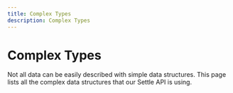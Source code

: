 ```yaml
---
title: Complex Types
description: Complex Types
---
```


<!-- <TestComponent /> -->

# Complex Types

Not all data can be easily described with simple data structures. This page lists all the complex data structures that our Settle API is using.

<Types />

<!-- ## AccessTokenResponse

<div class="md-api_reference_FiraCode">

### access_token

* Type: `string`
* Required: `false`
* Default: `null`

Access token.

### id_token

* Type: `string`
* Required: `false`
* Default: `null`

A JWT that contains identity information about the user that is digitally signed by Settle.

### token_type

* Type: `string`
* Required: `true`
* Default: `null`

Type of access token, at this time it will always be Bearer.

### expires_in

* Type: `integer`
* Required: `false`
* Default: `null`

Lifetime in seconds of the access token.

### refresh_token

* Type: `string`
* Required: `false`
* Default: `null`

Refresh token used to issue new access token after expiration.

### scope

* Type: `string`
* Required: `false`
* Default: `null`
* Value: `address` | `bankid` | `email` | `fodselsnummer` | `openid` | `phone` | `profile` | `shipping_address`

Space-delimited list of scopes. Any of: "openid" (static id, "address" (user preferred address), "profile" (name), "phone", "email", "shipping_address", "fodselsnummer".

### currency

* Type: [`Currency`](/api/resources/types/#currency-2)
* Required: `false`
* Default: `null`
* Length: == 3

Currency for fee.

### transaction_fee

* Type: [`MoneyInteger`](/api/resources/types/#moneyinteger)
* Required: `false`
* Default: `null`
* Length: == 3

Permission fee to be deducted from settlement.

### status

* Type: `string`
* Required: `false`
* Default: `null`

Permission request status.

### status_code

* Type: `integer`
* Required: `false`
* Default: `null`

Permission request status code.

### pos_id

* Type: `string`
* Required: `true`
* Data Required: New or existing on update
* Length <= 64
* Regexp: ^\[a-zA-Z0-9.-]+$

The POS this request originates from, used for informing user about origin.

### pos_tid

* Type: `string`
* Required: `true`
* Data Required: New or existing on update
* Length <= 64
* Regexp: ^\[a-zA-Z0-9.-]+$

Local transaction id for POS. This must be unique for the POS.

### rid

* Type: `string`
* Required: `required`
* Data Required: New or existing on update

asdf.

### user_info

* Type: [`JSON`](/api/resources/types/#json)
* Required: `false`
* Default: `null`

User Info.

</div>

## BusinessApplication

<div class="md-api_reference_FiraCode">

### status

* Type: `string`
* Required: `false`
* Default: `null`

Status of the current application.

### comment

* Type: `string`
* Required: `false`
* Default: `null`

Comments given on the current application.

</div>

## BusinessDocument

<div class="md-api_reference_FiraCode">

### gs_object_name

* Type: `string`
* Required: `false`
* Default: `null`

Gs Object Name.

### description

* Type: `string`
* Required: `false`
* Default: `null`

Description.

</div>

## Capture

The list of captures done for the payment request.

<div class="md-api_reference_FiraCode">

### id

* Type: `string`
* Required: `false`
* Default: `null`

Local capture id. `null` if the full amount in the payment request is captured in one step.

### amount

* Type: [`MoneyInteger`](/api/resources/types/#moneyinteger)
* Required: `false`
* Default: `null`

Captured part of amount.

### additional_amount

* Type: [`MoneyInteger`](/api/resources/types/#moneyinteger)
* Required: `false`
* Default: `null`

Captured part of additional amount.

</div>

## Currency

In schemas where a Currency field occurs it's value determines the currency used for the [Money](/api/resources/types/#money) fields in the same schema. If the schema has a nested structure, the Currency field only affects the Money fields at the same nesting level. The `currency` field takes a string of 3 chars representing a currency code according to the [ISO 4217 standard](https://www.iso.org/iso-4217-currency-codes.html) .

## Cursor

No info available at of this moment. Please [contact us](https://settle.eu/contact/) for more information.

## Date

No info available at of this moment. Please [contact us](https://settle.eu/contact/) for more information.

## DateTime

UTC date and time as a string. The format is `YYYY-MM-DD hh:mm:ss` (24h time).

## Fee

Fees and their corresponding VAT amounts for summaries of merchant settlements.

<div class="md-api_reference_FiraCode">

### scope_fee

* Type: [`MoneyInteger`](/api/resources/types/#moneyinteger)
* Required: `false`
* Default: `null`

Scope Fee.


### scope_fee_vat

* Type: [`MoneyInteger`](/api/resources/types/#moneyinteger)
* Required: `false`
* Default: `null`

Scope Fee Vat.


### settlement_fee

* Type: [`MoneyInteger`](/api/resources/types/#moneyinteger)
* Required: `false`
* Default: `null`

Settlement Fee.


### settlement_fee_vat

* Type: [`MoneyInteger`](/api/resources/types/#moneyinteger)
* Required: `false`
* Default: `null`

Settlement Fee Vat.


### transaction_fee

* Type: [`MoneyInteger`](/api/resources/types/#moneyinteger)
* Required: `false`
* Default: `null`

Transaction Fee.


### transaction_fee_vat

* Type: [`MoneyInteger`](/api/resources/types/#moneyinteger)
* Required: `false`
* Default: `null`

Transaction Fee Vat.

</div>

## Item

Simple item description for Settle item lists.

<div class="md-api_reference_FiraCode">

### item_name

* Type: `string`
* Required: `false`
* Default: `null`

Item text, e.g. "Spaghetti code".

### quantity

* Type: `string`
* Required: `false`
* Default: `null`

Quantity of the item.

### measurement_unit

* Type: `string`
* Required: `false`
* Default: `null`

Unit of the quantity. e.g. kg, m, m2, m3, pcs and so on.

### item_gross_total

* Type: `string`
* Required: `false`
* Default: `null`

Price price the quantity of the item, VAT included.

### tax_percent

* Type: `string`
* Required: `false`
* Default: `null`
* Number: == None

VAT in percent.

### item_id

* Type: `string`
* Required: `false`
* Default: `null`

Item identifier. Preferred in the order from left to right: **EAN**, **UPC**, **ISBN**, **commodity code**, **serial number**, **other identifiers**.

</div>

## JSON

No info available for `JSON` at of this moment. Please [contact us](https://settle.eu/contact/) for more information.

## LineItem

<div class="md-api_reference_FiraCode">

### product_id

* Type: `string`
* Required: `true`
* Data Required: New or existing on update

External id for the product in the line item.


### description

* Type: `string`
* Required: `false`
* Default: `null`

Description of the line item.


### metadata


* Type: [`LineItemMetadata`](/api/resources/types/#lineitemmetadata)
* Required: `false`
* Default: `null`

List of product metadata.


### vat_rate


* Type: `string`
* Required: `false`
* Data Required: New or existing update

VAT rate for the line item.


### quantity


* Type: `string`
* Required: `true`
* Data Required: New or existing update

Quantity of the item.


### vat


* Type: [`MoneyInteger`](/api/resources/types/#moneyinteger)
* Required: `false`
* Validation: Non Negative Integer


Total vat for the line item.


### item_cost


* Type: [`MoneyInteger`](/api/resources/types/#moneyinteger)
* Required: `true`
* Data Required: New or existing update

Cost pr item or base quantity of product in line item.



### total


* Type: [`MoneyInteger`](/api/resources/types/#moneyinteger)
* Required: `true`
* Data Required: New or existing update

Lorem.

</div>

## LineItemMetadata

<div class="md-api_reference_FiraCode">

### key

* Type: `string`
* Required: `true`
* Data Required: New or existing on update

Key.


### value

* Type: `string`
* Required: `true`
* Data Required: New or existing on update

Value.

</div>

## Location

A geographical point, specified by [floating-point latitude and longitude coordinates](https://support.google.com/maps/answer/18539) together with an accuracy measurement in meters.

<div class="md-api_reference_FiraCode">

### latitude

* Type: `float`
* Required: `false`
* Default: `null`

Latitude.

### longitude

* Type: `float`
* Required: `false`
* Default: `null`

Longitude.

### accuracy

* Type: `float`
* Required: `false`
* Default: `null`

Accuracy in meters.

</div>

## MerchantProfileRegistration

<div class="md-api_reference_FiraCode">

### first_address_line

* Type: `string`
* Required: `false`
* Default: `null`
* Length <= 100

First address line.

### postal_code

* Type: `string`
* Required: `false`
* Default: `null`
* Length 4<= and >=5
* Regexp: ^\[0-9]{4,5}$

Postal Code.

### country

* Type: `string`
* Required: `false`
* Default: `null`

Merchants country of operation.

### description

* Type: `string`
* Required: `false`
* Default: `null`

Description of Merchant.

### phone_number

* Type: `string`
* Required: `false`
* Validator: MSISDN

Phone number.

### email

* Type: `string`
* Required: `false`
* Default: `null`
* Regexp: ^.+@[^.].*.\[a-z]{2,10}$)

Merchant contact email address.

### url

* Type: `string`
* Required: `false`
* Default: `null`
* Length: <= 100
* Regexp: ^w+://([^/:]+.\[a-z]{2,10}|(\[0-9]{1,3}.){3}\[0-9]{1,3})(:\[0-9]+)?(/.*)?$

Website URL.

### twitter

* Type: `string`
* Required: `false`
* Default: `null`

Twitter URL.

### Facebook

* Type: `string`
* Required: `false`
* Default: `null`

Facebook URL.

### hours

* Type: `string`
* Required: `false`
* Default: `null`

Hours of operation.

### settlement_receivers

* Type: `string`
* Required: `false`
* Default: `null`
* Regexp: ^.+@[^.].*.\[a-z]{2,10}$)

Please write email address of people who should receive settlement files for this store.

### settlement_email_xls

* Type: `bollean`
* Required: `false`
* Default: `false`

Settlement Email Xls.

### logo_url

* Type: `string`
* Required: `false`
* Default: `null`

URL to Merchants logo.

</div>

## Money

Type that represents a monetary amount as a string using period as the decimal separator (e.g. `"12.50"`). In schemas where one or more Money fields appears there will always be a [Currency](/api/resources/types/#currency-2) field present, that determines the currency of the Money fields. The value string of the Money field must have the correct number of decimal places for the currency that has been supplied in the same schema. E,g, if the currency is `"USD"`, `"12.50"` is a valid Money value, while `"12.5"` and `"12.500"` are not.

## MoneyInteger

Type that represents a monetary amount as an integer. In schemas where one or more [Money](/api/resources/types/#money) fields appears there will always be a Currency field present, that determines the currency of the Money fields.

## Name

<div class="md-api_reference_FiraCode">

### given_name

* Type: `string`
* Required: `false`
* Default: `null`

Given Name.


### family_name

* Type: `string`
* Required: `false`
* Default: `null`

Family Name.


### middle_name

* Type: `string`
* Required: `false`
* Default: `null`

Middle Name.

</div>

## NameResponse

<div class="md-api_reference_FiraCode">

### given_name

* Type: `string`
* Required: `false`
* Default: `null`

Given Name.


### family_name

* Type: `string`
* Required: `false`
* Default: `null`

Family Name.


### middle_name

* Type: `string`
* Required: `false`
* Default: `null`

Middle Name.

</div>

## NdbKey

No info available for `NdbKey` at of this moment. Please [contact us](https://settle.eu/contact/) for more information.

## NullableBoolean

No info available at of this moment. Please [contact us](https://settle.eu/contact/) for more information.

## PaymentRequestLink

Link to be displayed for this payment request.

<div class="md-api_reference_FiraCode">


### uri


* Type: `string`
* Required: `false`
* Default: `null`
* Regexp: (^|^w+://(localhost|[^/:]+|([0-9]{1,3}.){3}[0-9]{1,3})?(:[0-9]+)?)(/.*)?$

These links will be displayed in the app during the whole payment process: from before auth until after capture.


### caption


* Type: `string`
* Required: `false`
* Default: `null`

This text will be displayed in a button in the web to open the respective link.


### show_on


* Type: `string`
* Required: `false`
* Default: `null`
* Value: `pending` | `ok` | `fail` (case insensitive)
* Validation: Case insensitive

This define on what states the link will be shown.

</div>

## PaymentRequestListItem

No info available at of this moment. Please [contact us](https://settle.eu/contact/) for more information.

<div class="md-api_reference_FiraCode">

### tid

- Type: `string`
- Required: `false`
- Default: `null`

Tid.

### created

- Type: [`DateTime`](/api/resources/types/#datetime)
- Required: `false`
- Default: `null`

Created.

### total

- Type: [`MoneyInteger`](/api/resources/types/#moneyinteger)
- Required: `false`
- Default: `null`

Total.

### message

- Type: `string`
- Required: `false`
- Default: `null`

Message.

### status

- Type: `string`
- Required: `false`
- Default: `null`

Status.

### currency

- Type: `string`
- Required: `false`
- Default: `null`

Currency.

### link

- Type: `string`
- Required: `false`
- Default: `null`

Link.

</div>

## PayoutDetail

Settle generates this during settlement based on the settlement logs and previously unsettled fees.

<div class="md-api_reference_FiraCode">

### currency

- Type: [`Currency`](/api/resources/types/#currency-2)
- Required: `false`
- Default: `null`

The currency of the Money fields in this payout.

### unsettled_fees_before

- Type: [`MoneyInteger`](/api/resources/types/#moneyinteger)
- Required: `false`
- Default: `null`

The currency of the Money fields in this payout.

### unsettled_fees_after

- Type: [`MoneyInteger`](/api/resources/types/#moneyinteger)
- Required: `false`
- Default: `null`

The accumulated sum of unsettled fees after settlement.

### payout

- Type: [`MoneyInteger`](/api/resources/types/#moneyinteger)
- Required: `false`
- Default: `null`

Money paid out at this settlement.

### net

- Type: [`MoneyInteger`](/api/resources/types/#moneyinteger)
- Required: `false`
- Default: `null`

The net amount after subtracting all fees from gross.

### gross

- Type: [`MoneyInteger`](/api/resources/types/#moneyinteger)
- Required: `false`
- Default: `null`

The gross sum of the money transactions contained in the Report.

### billed

- Type: [`MoneyInteger`](/api/resources/types/#moneyinteger)
- Required: `false`
- Default: `null`

The mount of money billed.

### invoice_id

- Type: `string`
- Required: `false`
- Default: `null`

Invoice identifier.

</div>

## PersonIdentifier

No info available for `PersonIdentifier` at of this moment. Please [contact us](https://settle.eu/contact/) for more information.

## Product

<div class="md-api_reference_FiraCode">

### total

- Type: [`MoneyInteger`](/api/resources/types/#moneyinteger)
- Required: `false`
- Default: `null`

Dolor.

### vat

- Type: [`MoneyInteger`](/api/resources/types/#moneyinteger)
- Required: `false`
- Default: `null`

Vat.

### qty

- Type: `integer`
- Required: `false`
- Default: `null`

Qty.

### description

- Type: `string`
- Required: `false`
- Default: `null`

Description.

</div>

## ProductSalesTable

Fees and their corresponding VAT amounts for summaries of merchant settlements.

<div class="md-api_reference_FiraCode">

### refund

- Type: [`ProductSalesTableEntry`](/api/resources/types/#productsalestableentry)
- Required: `false`
- Default: `null`

Refund.

### capture

- Type: [`ProductSalesTableEntry`](/api/resources/types/#productsalestableentry)
- Required: `false`
- Default: `null`

Capture.

</div>

## ProductSalesTableEntry

<div class="md-api_reference_FiraCode">

### product_id

- Type: `string`
- Required: `false`
- Default: `null`

Product Id.

### product

- Type: [`Product`](/api/resources/types/#product)
- Required: `false`
- Default: `null`

Product.

</div>

## PubKey

Field for public key

Settle accepts the following formats:

- OpenSSH public key format (the format in ~/.ssh/authorized_keys)
- PEM format

Max bit size: 4096.

The validator will try to add a BEGIN/END wrapper if the key lacks one. If the wrapper provided is wrong, the validation will fail.

## QuantitySum

<div class="md-api_reference_FiraCode">

### total

- Type: [`MoneyInteger`](/api/resources/types/#moneyinteger)
- Required: `false`
- Default: `null`

Total.

### vat

- Type: [`MoneyInteger`](/api/resources/types/#moneyinteger)
- Required: `false`
- Default: `null`

Vat.

### qty

- Type: `integer`
- Required: `false`
- Default: `null`

Qty.

</div>

## Refund

The list of refunds done for the payment request.

<div class="md-api_reference_FiraCode">

### id

- Type: `string`
- Required: `false`
- Default: `null`

Local refund id. Null if the full amount in the payment request is refunded in one step.

### amount

- Type: [`MoneyInteger`](/api/resources/types/#moneyinteger)
- Required: `false`
- Default: `null`

Refunded part of amount.

### additional_amount

- Type: [`MoneyInteger`](/api/resources/types/#moneyinteger)
- Required: `false`
- Default: `null`

Refunded part of additional amount.

### chat_message_data_text

- Type: `string`
- Required: `false`
- Default: `null`

Given text reason for refund.

</div>

## ReportSummary

A summary of the set of transactions carried out in the same Report. Settle generates this after a report is closed.

<div class="md-api_reference_FiraCode">

### gross

- Type: [`MoneyInteger`](/api/resources/types/#moneyinteger)
- Required: `false`
- Default: `null`

The gross sum of the money transactions contained in the Report.

### amount_total

- Type: [`MoneyInteger`](/api/resources/types/#moneyinteger)
- Required: `false`
- Default: `null`

The sum of the amount fields of the transactions contained in the Report.

### additional_amount_total

- Type: [`MoneyInteger`](/api/resources/types/#moneyinteger)
- Required: `false`
- Default: `null`

The sum of the additional_amount fields of the transactions contained in the Report.

### fees

- Type: [`Fee`](/api/resources/types/#fee)
- Required: `false`
- Default: `null`

List of fees that are subtracted from gross. See [Report summaries](/guides/ledgers/#report-summaries) for a full description.

### interchange

- Type: [`MoneyInteger`](/api/resources/types/#moneyinteger)
- Required: `false`
- Default: `null`

The sum of interchange fees for credit card transactions.

### currency

- Type: [`Currency`](/api/resources/types/#currency-2)
- Required: `false`
- Default: `null`

The sum of interchange fees for credit card transactions.

### net

- Type: [`MoneyInteger`](/api/resources/types/#moneyinteger)
- Required: `false`
- Default: `null`

The net amount after subtracting all fees from gross.

### taxcode

- Type: `string`
- Required: `false`
- Default: `null`

Tax laws that apply for this part of the summary, e.g., "NO:2013"

</div>

## RunningSum

<div class="md-api_reference_FiraCode">

### refund

- Type: [`QuantitySum`](/api/resources/types/#quantitysum)
- Required: `false`
- Default: `null`

Refund.

### capture

- Type: [`QuantitySum`](/api/resources/types/#quantitysum)
- Required: `false`
- Default: `null`

Capture.

</div>

## SalesSummaryProduct

<div class="md-api_reference_FiraCode">

### product_id

- Type: `string`
- Required: `false`
- Default: `null`

Product Id.

### description

- Type: `string`
- Required: `false`
- Default: `null`

Description.

### reserved_vat

- Type: `integer`
- Required: `false`
- Default: `null`

Reserved Vat.

### capture_vat

- Type: `integer`
- Required: `false`
- Default: `null`

Capture Vat.

### refund_vat

- Type: `integer`
- Required: `false`
- Default: `null`

Refund Vat.

### reserved_quantity

- Type: `float`
- Required: `false`
- Default: `null`

Reserved Quantity.

### capture_quantity

- Type: `float`
- Required: `false`
- Default: `null`

Capture Quantity.

### refund_quantity

- Type: `float`
- Required: `false`
- Default: `null`

Refund Quantity.

### reserved_total

- Type: `integer`
- Required: `false`
- Default: `null`

Reserved Total.

### capture_total

- Type: `integer`
- Required: `false`
- Default: `null`

Capture Total.

### refund_total

- Type: `integer`
- Required: `false`
- Default: `null`

Refund Total.

### currency

- Type: `string`
- Required: `false`
- Default: `null`

Lorem.

### vat_rate

- Type: `integer`
- Required: `false`
- Default: `null`

Vat Rate.

</div>

## Scope

No info available at of this moment. Please [contact us](https://settle.eu/contact/) for more information.

## Select

No info available at of this moment. Please [contact us](https://settle.eu/contact/) for more information.

## SelectMultiple

No info available at of this moment. Please [contact us](https://settle.eu/contact/) for more information.

## SettlementAccountFrequency

No info available at of this moment. Please [contact us](https://settle.eu/contact/) for more information.

## SettlementListItem

<div class="md-api_reference_FiraCode">

### index

- Type: `string`
- Required: `false`
- Default: `null`

Index.

### start_date

- Type: [`DateTime`](/api/resources/types/#datetime)
- Required: `false`
- Default: `null`

Start Date.

### end_date

- Type: [`DateTime`](/api/resources/types/#datetime)
- Required: `false`
- Default: `null`

End Date.

### gross

- Type: [`MoneyInteger`](/api/resources/types/#moneyinteger)
- Required: `false`
- Default: `null`

Gross.

### fixed_fees

- Type: [`MoneyInteger`](/api/resources/types/#moneyinteger)
- Required: `false`
- Default: `null`

Fixed Fees.

### variable_fees

- Type: [`MoneyInteger`](/api/resources/types/#moneyinteger)
- Required: `false`
- Default: `null`

Variable Fees.

### payout

- Type: [`MoneyInteger`](/api/resources/types/#moneyinteger)
- Required: `false`
- Default: `null`

Payout.

</div>

## SettlementListReportContext

<div class="md-api_reference_FiraCode">

### from_date

- Type: `string`
- Required: `false`
- Default: `null`

From Date.

### to_date

- Type: `string`
- Required: `false`
- Default: `null`

To Date.

### include_sales

- Type: `boleaan`
- Required: `false`
- Default: `null`

Include Sales.

### include_sales

- Type: `boleaan`
- Required: `false`
- Default: `null`

Dolor.

### show_sale_refund

- Type: `string`
- Required: `false`
- Default: `null`

Show Sale Refund.

### show_sale_refund

- Type: `Boolean`
- Required: `false`
- Default: `null`

Show Sale Refund.

### total_sum

- Type: [`Sum`](/api/resources/types/#sum)
- Required: `false`
- Default: `null`

Total Sum.

### running_sum

- Type: [`RunningSum`](/api/resources/types/#runningsum)
- Required: `false`
- Default: `null`

Running Sum.

### unspecified

- Type: [`RunningSum`](/api/resources/types/#runningsum)
- Required: `false`
- Default: `null`

Unspecified.

### settlement_payouts

- Type: [`SettlementPayout`](/api/resources/types/#settlementpayout)
- Required: `false`
- Default: `null`

Unspecified.

### product_sales_table

- Type: [`ProductSalesTable`](/api/resources/types/#productsalestable)
- Required: `false`
- Default: `null`

Settlement Payouts.

### vat_sales_table

- Type: [`VatSalesTable`](/api/resources/types/#vatsalestable)
- Required: `false`
- Default: `null`

Product Sales Table.

### single_format

- Type: [`NullableBoolean`](/api/resources/types/#nullableboolean)
- Required: `false`
- Default: `null`

Vat Sales Table.

### single_payout

- Type: [`SettlementPayout`](/api/resources/types/#settlementpayout)
- Required: `false`
- Default: `null`

Single Payout.

</div>

## SettlementListSummary

<div class="md-api_reference_FiraCode">

### settlement_account_id

- Type: `string`
- Required: `false`
- Default: `null`

Settlement Account Id

### num_settlements

- Type: `integer`
- Required: `false`
- Default: `null`

Num Settlements.

### currency

- Type: [`Currency`](/api/resources/types/#currency-2)
- Required: `false`
- Default: `null`

Dolor.

### payout

- Type: [`MoneyInteger`](/api/resources/types/#moneyinteger)
- Required: `false`
- Default: `null`

Payout.

### neg_payout

- Type: [`MoneyInteger`](/api/resources/types/#moneyinteger)
- Required: `false`
- Default: `null`

Neg Payout.

### balance_before

- Type: [`MoneyInteger`](/api/resources/types/#moneyinteger)
- Required: `false`
- Default: `null`

Balance Before.

### balance_after

- Type: [`MoneyInteger`](/api/resources/types/#moneyinteger)
- Required: `false`
- Default: `null`

Balance After.

### sales

- Type: [`MoneyInteger`](/api/resources/types/#moneyinteger)
- Required: `false`
- Default: `null`

Sales.

### gross

- Type: [`MoneyInteger`](/api/resources/types/#moneyinteger)
- Required: `false`
- Default: `null`

Gross.

### fixed_fees

- Type: [`MoneyInteger`](/api/resources/types/#moneyinteger)
- Required: `false`
- Default: `null`

Fixed Fees.

### variable_fees

- Type: [`MoneyInteger`](/api/resources/types/#moneyinteger)
- Required: `false`
- Default: `null`

Variable Fees.

### refunds

- Type: [`MoneyInteger`](/api/resources/types/#moneyinteger)
- Required: `false`
- Default: `null`

Refunds.

### capture_count

- Type: `integer`
- Required: `false`
- Default: `null`

Capture Count.

### refund_count

- Type: `integer`
- Required: `false`
- Default: `null`

Refund Count.

</div>

## SettlementPayout

<div class="md-api_reference_FiraCode">

### account

- Type: `string`
- Required: `false`
- Default: `null`

Account.

### amount

- Type: [`MoneyInteger`](/api/resources/types/#moneyinteger)
- Required: `false`
- Default: `null`

Ammount.

### id

- Type: `integer`
- Required: `false`
- Default: `null`

Id.

### text

- Type: `string`
- Required: `false`
- Default: `null`

Text.

</div>

## Sum

<div class="md-api_reference_FiraCode">

### total

- Type: [`MoneyInteger`](/api/resources/types/#moneyinteger)
- Required: `false`
- Default: `null`

Total.

### vat

- Type: [`MoneyInteger`](/api/resources/types/#moneyinteger)
- Required: `false`
- Default: `null`

Vat.

</div>

## Time

No info available at of this moment. Please [contact us](https://settle.eu/contact/) for more information.

## TimeDelta

No info available at of this moment. Please [contact us](https://settle.eu/contact/) for more information.

## VatSalesTable

<div class="md-api_reference_FiraCode">

### refund

- Type: [`VatSalesTableEntry`](/api/resources/types/#vatsalestableentry)
- Required: `false`
- Default: `null`

Refund.

### capture

- Type: [`VatSalesTableEntry`](/api/resources/types/#vatsalestableentry)
- Required: `false`
- Default: `null`

Capture.

</div>

## VatSalesTableEntry

Fees and their corresponding VAT amounts for summaries of merchant settlements.

<div class="md-api_reference_FiraCode">

### vat_rate

- Type: [`string`]
- Required: `false`
- Default: `null`

Refund.

### entry

- Type: [`QuantitySum`](/api/resources/types/#quantitysum)
- Required: `false`
- Default: `null`

Capture.

</div> -->
